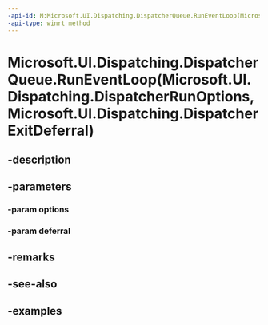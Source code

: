 ```yaml
---
-api-id: M:Microsoft.UI.Dispatching.DispatcherQueue.RunEventLoop(Microsoft.UI.Dispatching.DispatcherRunOptions,Microsoft.UI.Dispatching.DispatcherExitDeferral)
-api-type: winrt method
---
```


# Microsoft.UI.Dispatching.DispatcherQueue.RunEventLoop(Microsoft.UI.Dispatching.DispatcherRunOptions,Microsoft.UI.Dispatching.DispatcherExitDeferral)

<!--
public void RunEventLoop (Microsoft.UI.Dispatching.DispatcherRunOptions options, Microsoft.UI.Dispatching.DispatcherExitDeferral deferral);
-->


## -description

## -parameters

### -param options

### -param deferral

## -remarks

## -see-also

## -examples


